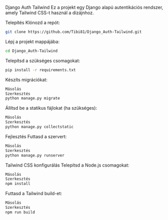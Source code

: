 Django Auth Tailwind
Ez a projekt egy Django alapú autentikációs rendszer, amely Tailwind CSS-t használ a dizájnhoz.

Telepítés
Klónozd a repót:

```bash
git clone https://github.com/Tibi81/Django_Auth-Tailwind.git
```
Lépj a projekt mappájába:

```bash
cd Django_Auth-Tailwind
```
Telepítsd a szükséges csomagokat:

```bash
pip install -r requirements.txt
```
Készíts migrációkat:

```bash
Másolás
Szerkesztés
python manage.py migrate
```
Állítsd be a statikus fájlokat (ha szükséges):

```bash
Másolás
Szerkesztés
python manage.py collectstatic
```
Fejlesztés
Futtasd a szervert:

```bash
Másolás
Szerkesztés
python manage.py runserver
```
Tailwind CSS konfigurálás
Telepítsd a Node.js csomagokat:

```bash
Másolás
Szerkesztés
npm install
```
Futtasd a Tailwind build-et:

```bash
Másolás
Szerkesztés
npm run build
```
